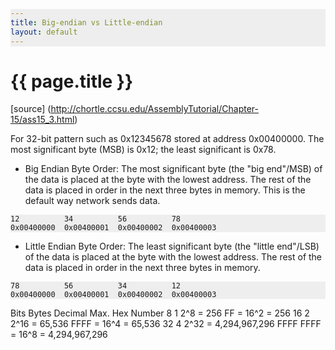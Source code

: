 ```yaml
---
title: Big-endian vs Little-endian 
layout: default
---
```


{{ page.title }}
================
<head>
<style>
table, th, td {
    border: 1px solid black;
    border-collapse: collapse;
    margin: 5px 0;
    text-align: left;
    vertical-align: top;
}
th { background-color: #99ccff; }
tr { background-color: #e6f2ff; }
pre {
    background: #eee !important;
    display: block;
    font-family: monospace;
    white-space: pre;
    margin: 1em 0;
}
</style>
</head>

[source] (http://chortle.ccsu.edu/AssemblyTutorial/Chapter-15/ass15_3.html)

For 32-bit pattern such as 0x12345678 stored at address 0x00400000. The most significant byte (MSB) is 0x12; the least significant is 0x78.

* Big Endian Byte Order: The most significant byte (the "big end"/MSB) of the data is placed at the byte with the lowest address. The rest of the data is placed in order in the next three bytes in memory. This is the default way network sends data.

```
12          34          56          78
0x00400000  0x00400001  0x00400002  0x00400003
```

* Little Endian Byte Order: The least significant byte (the "little end"/LSB) of the data is placed at the byte with the lowest address. The rest of the data is placed in order in the next three bytes in memory.

```
78          56          34          12
0x00400000  0x00400001  0x00400002  0x00400003
```



<tr>
<td>Bits</td>
<td>Bytes</td>
<td>Decimal</td>
<td>Max. Hex Number</td>
</tr>
<tr>
<td>8</td>
<td>1</td>
<td>2^8 = 256</td>
<td>FF = 16^2 = 256</td>
</tr>
<tr>
<td>16</td>
<td>2</td>
<td>2^16 = 65,536</td>
<td>FFFF = 16^4 = 65,536</td>
</tr>
<tr>
<td>32</td>
<td>4</td>
<td>2^32 = 4,294,967,296</td>
<td>FFFF FFFF = 16^8 = 4,294,967,296</td>
</tr>

